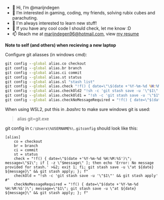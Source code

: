 - 👋 Hi, I’m @marijndegen
- 👀 I’m interested in gaming, coding, my friends, solving rubix cubes and parachuting.
- 🌱 I'm always interested to learn new stuff!
- 💞️ If you have any cool code I should check, let me know :D
- 📫 Reach me at marijndegen96@hotmail.com, view [my resume](http://marijndegen.nl)

**Note to self (and others) when recieving a new laptop**

Configure git aliasses (in windows cmd):

```cmd
git config --global alias.co checkout
git config --global alias.br branch
git config --global alias.ci commit
git config --global alias.st status
git config --global alias.sl "stash list"
git config --global alias.check "!f() { date=\"\$(date +'%Y-%m-%d %H:%M:%S')\"; message=\"\$1\"; if [ -z \"\$message\" ]; then echo 'Error: No message provided for stash.' >&2; exit 1; fi; git stash save -u \"at \${date} \${message}\" > /dev/null && git stash apply > /dev/null && git add -A > /dev/null && printf '%0.s#' {1..45} && echo && echo '✔️   Game successfully saved! (Powered by github.com/marijndegen)' && printf '%0.s#' {1..45} && echo && git status; }; f
git config --global alias.checkOld2 "!sh -c 'git stash save -u '\"$1\"' && git stash apply' #"
git config --global alias.checkOld1 = "!sh -c 'git stash save -u '\"$1\"' && git stash apply' #"
git config --global alias.checkNoMessageRequired = "!f() { date=\"$(date +'%Y-%m-%d %H:%M:%S')\"; message=\"$1\"; git stash save -u \"at ${date} ${message}\" && git stash apply; }; f"
```

When using WSL2, put this in *.bashrc* to make sure windows git is used:

> alias git=git.exe

git config in `C:\Users\%USERNAME%\.gitconfig` should look like this:
```
[alias]
	co = checkout
	br = branch
	ci = commit
	st = status
	check = "!f() { date=\"$(date +'%Y-%m-%d %H:%M:%S')\"; message=\"$1\"; if [ -z \"$message\" ]; then echo 'Error: No message provided for stash.' >&2; exit 1; fi; git stash save -u \"at ${date} ${message}\" && git stash apply; }; f"
	checkOld = "!sh -c 'git stash save -u '\"$1\"' && git stash apply' #"
	checkNoMessageRequired = "!f() { date=\"$(date +'%Y-%m-%d %H:%M:%S')\"; message=\"$1\"; git stash save -u \"at ${date} ${message}\" && git stash apply; }; f"

```

<!---
marijndegen/marijndegen is a ✨ special ✨ repository because its `README.md` (this file) appears on your GitHub profile.
You can click the Preview link to take a look at your changes.
--->
